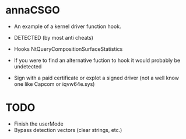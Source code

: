 # annaCSGO
- An example of a kernel driver function hook.
- DETECTED (by most anti cheats)
- Hooks NtQueryCompositionSurfaceStatistics

- If you were to find an alternative fuction to hook it would probably be undetected
- Sign with a paid certificate or explot a signed driver (not a well know one like Capcom or iqvw64e.sys)

# TODO
- Finish the userMode
- Bypass detection vectors (clear strings, etc.)
